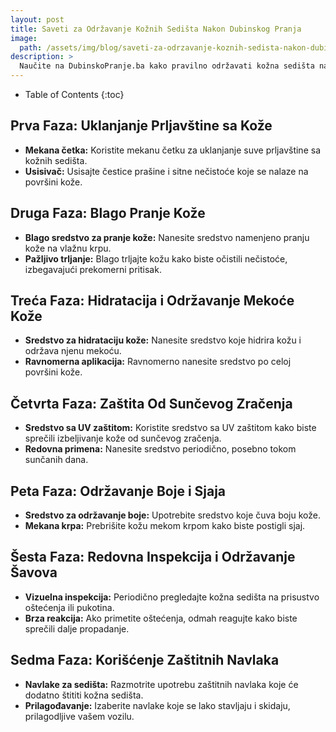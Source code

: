 ```yaml
---
layout: post
title: Saveti za Održavanje Kožnih Sedišta Nakon Dubinskog Pranja
image: 
  path: /assets/img/blog/saveti-za-odrzavanje-koznih-sedista-nakon-dubinskog-pranja_dubinsko-pranje-ba.png
description: >
  Naučite na DubinskoPranje.ba kako pravilno održavati kožna sedišta nakon dubinskog pranja. Saznajte korake za očuvanje mekoće, boje i dugovečnosti kože u vašem vozilu.
---
```



- Table of Contents
{:toc}


## Prva Faza: Uklanjanje Prljavštine sa Kože

- **Mekana četka:** Koristite mekanu četku za uklanjanje suve prljavštine sa kožnih sedišta.
- **Usisivač:** Usisajte čestice prašine i sitne nečistoće koje se nalaze na površini kože.

## Druga Faza: Blago Pranje Kože

- **Blago sredstvo za pranje kože:** Nanesite sredstvo namenjeno pranju kože na vlažnu krpu.
- **Pažljivo trljanje:** Blago trljajte kožu kako biste očistili nečistoće, izbegavajući prekomerni pritisak.

## Treća Faza: Hidratacija i Održavanje Mekoće Kože

- **Sredstvo za hidrataciju kože:** Nanesite sredstvo koje hidrira kožu i održava njenu mekoću.
- **Ravnomerna aplikacija:** Ravnomerno nanesite sredstvo po celoj površini kože.

## Četvrta Faza: Zaštita Od Sunčevog Zračenja

- **Sredstvo sa UV zaštitom:** Koristite sredstvo sa UV zaštitom kako biste sprečili izbeljivanje kože od sunčevog zračenja.
- **Redovna primena:** Nanesite sredstvo periodično, posebno tokom sunčanih dana.

## Peta Faza: Održavanje Boje i Sjaja

- **Sredstvo za održavanje boje:** Upotrebite sredstvo koje čuva boju kože.
- **Mekana krpa:** Prebrišite kožu mekom krpom kako biste postigli sjaj.

## Šesta Faza: Redovna Inspekcija i Održavanje Šavova

- **Vizuelna inspekcija:** Periodično pregledajte kožna sedišta na prisustvo oštećenja ili pukotina.
- **Brza reakcija:** Ako primetite oštećenja, odmah reagujte kako biste sprečili dalje propadanje.

## Sedma Faza: Korišćenje Zaštitnih Navlaka

- **Navlake za sedišta:** Razmotrite upotrebu zaštitnih navlaka koje će dodatno štititi kožna sedišta.
- **Prilagođavanje:** Izaberite navlake koje se lako stavljaju i skidaju, prilagodljive vašem vozilu.